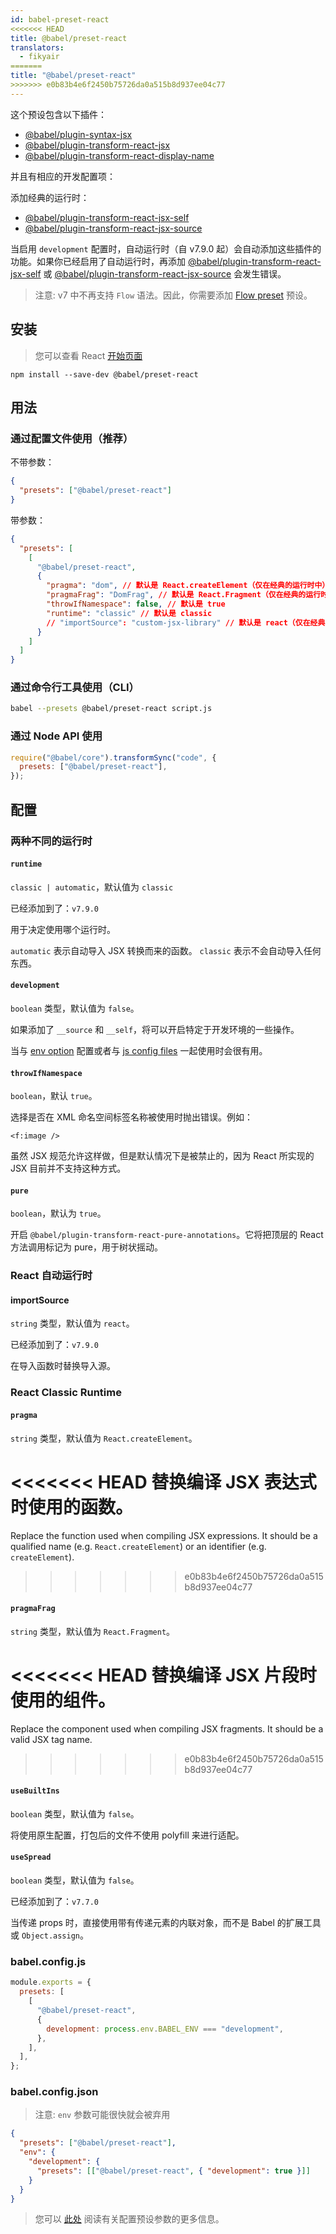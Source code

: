 ```yaml
---
id: babel-preset-react
<<<<<<< HEAD
title: @babel/preset-react
translators:
  - fikyair
=======
title: "@babel/preset-react"
>>>>>>> e0b83b4e6f2450b75726da0a515b8d937ee04c77
---
```


这个预设包含以下插件：

- [@babel/plugin-syntax-jsx](plugin-syntax-jsx.md)
- [@babel/plugin-transform-react-jsx](plugin-transform-react-jsx.md)
- [@babel/plugin-transform-react-display-name](plugin-transform-react-display-name.md)

并且有相应的开发配置项：

添加经典的运行时：

- [@babel/plugin-transform-react-jsx-self](plugin-transform-react-jsx-self.md)
- [@babel/plugin-transform-react-jsx-source](plugin-transform-react-jsx-source.md)

当启用 `development` 配置时，自动运行时（自 v7.9.0 起）会自动添加这些插件的功能。如果你已经启用了自动运行时，再添加 [@babel/plugin-transform-react-jsx-self](plugin-transform-react-jsx-self.md) 或 [@babel/plugin-transform-react-jsx-source](plugin-transform-react-jsx-source.md) 会发生错误。

> 注意: v7 中不再支持 `Flow` 语法。因此，你需要添加 [Flow preset](preset-flow.md) 预设。

## 安装

> 您可以查看 React [开始页面](https://facebook.github.io/react/docs/hello-world.html)

```shell npm2yarn
npm install --save-dev @babel/preset-react
```

## 用法

### 通过配置文件使用（推荐）

不带参数：

```json title="babel.config.json"
{
  "presets": ["@babel/preset-react"]
}
```

带参数：

```json title="babel.config.json"
{
  "presets": [
    [
      "@babel/preset-react",
      {
        "pragma": "dom", // 默认是 React.createElement（仅在经典的运行时中）
        "pragmaFrag": "DomFrag", // 默认是 React.Fragment（仅在经典的运行时中）
        "throwIfNamespace": false, // 默认是 true
        "runtime": "classic" // 默认是 classic
        // "importSource": "custom-jsx-library" // 默认是 react（仅在经典的运行时中）
      }
    ]
  ]
}
```

### 通过命令行工具使用（CLI）

```sh title="Shell"
babel --presets @babel/preset-react script.js
```

### 通过 Node API 使用

```js title="JavaScript"
require("@babel/core").transformSync("code", {
  presets: ["@babel/preset-react"],
});
```

## 配置

### 两种不同的运行时

#### `runtime`

`classic | automatic`，默认值为 `classic`

已经添加到了：`v7.9.0`

用于决定使用哪个运行时。

`automatic` 表示自动导入 JSX 转换而来的函数。 `classic` 表示不会自动导入任何东西。

#### `development`

`boolean` 类型，默认值为 `false`。

如果添加了 `__source` 和 `__self`，将可以开启特定于开发环境的一些操作。

当与 [env option](options.md#env) 配置或者与 [js config files](config-files.md#javascript) 一起使用时会很有用。

#### `throwIfNamespace`

`boolean`，默认 `true`。

选择是否在 XML 命名空间标签名称被使用时抛出错误。例如：

    <f:image />

虽然 JSX 规范允许这样做，但是默认情况下是被禁止的，因为 React 所实现的 JSX 目前并不支持这种方式。

#### `pure`

`boolean`，默认为 `true`。

开启 `@babel/plugin-transform-react-pure-annotations`。它将把顶层的 React 方法调用标记为 pure，用于树状摇动。

### React 自动运行时

#### importSource

`string` 类型，默认值为 `react`。

已经添加到了：`v7.9.0`

在导入函数时替换导入源。

### React Classic Runtime

#### `pragma`

`string` 类型，默认值为 `React.createElement`。

<<<<<<< HEAD
替换编译 JSX 表达式时使用的函数。
=======
Replace the function used when compiling JSX expressions. It should be a qualified name (e.g. `React.createElement`) or an identifier (e.g. `createElement`).
>>>>>>> e0b83b4e6f2450b75726da0a515b8d937ee04c77

#### `pragmaFrag`

`string` 类型，默认值为 `React.Fragment`。

<<<<<<< HEAD
替换编译 JSX 片段时使用的组件。
=======
Replace the component used when compiling JSX fragments. It should be a valid JSX tag name.
>>>>>>> e0b83b4e6f2450b75726da0a515b8d937ee04c77

#### `useBuiltIns`

`boolean` 类型，默认值为 `false`。

将使用原生配置，打包后的文件不使用 polyfill 来进行适配。

#### `useSpread`

`boolean` 类型，默认值为 `false`。

已经添加到了：`v7.7.0`

当传递 props 时，直接使用带有传递元素的内联对象，而不是 Babel 的扩展工具或 `Object.assign`。

### babel.config.js

```js title="babel.config.js"
module.exports = {
  presets: [
    [
      "@babel/preset-react",
      {
        development: process.env.BABEL_ENV === "development",
      },
    ],
  ],
};
```

### babel.config.json

> 注意: `env` 参数可能很快就会被弃用

```json title="babel.config.json"
{
  "presets": ["@babel/preset-react"],
  "env": {
    "development": {
      "presets": [["@babel/preset-react", { "development": true }]]
    }
  }
}
```

> 您可以 [此处](https://babeljs.io/docs/en/presets#preset-options) 阅读有关配置预设参数的更多信息。
